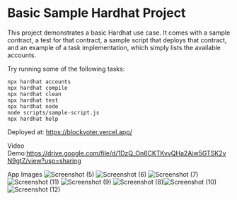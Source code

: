 # Basic Sample Hardhat Project

This project demonstrates a basic Hardhat use case. It comes with a sample contract, a test for that contract, a sample script that deploys that contract, and an example of a task implementation, which simply lists the available accounts.

Try running some of the following tasks:

```shell
npx hardhat accounts
npx hardhat compile
npx hardhat clean
npx hardhat test
npx hardhat node
node scripts/sample-script.js
npx hardhat help
```
Deployed at:
https://blockvoter.vercel.app/

Video Demo:https://drive.google.com/file/d/1DzQ_On6CKTKvvQHa2Aiw5GTSK2vN9gtZ/view?usp=sharing


App Images
![Screenshot (5)](https://user-images.githubusercontent.com/57187039/139571849-46f43550-85f1-4523-8c7a-c94d156c7596.png)
![Screenshot (6)](https://user-images.githubusercontent.com/57187039/139571854-c8a9d1e2-0122-4e35-b488-6f6adcbd6590.png)
![Screenshot (7)](https://user-images.githubusercontent.com/57187039/139571855-35b38dea-12e0-4756-a425-ea04bf526683.png)
![Screenshot (11)](https://user-images.githubusercontent.com/57187039/139571856-dc0dc756-f476-4f5a-8d43-6cb98b14af2a.png)
![Screenshot (9)](https://user-images.githubusercontent.com/57187039/139571897-21bf972a-a3d6-4989-91f5-54c11bd95c70.png)
![Screenshot (8)](https://user-images.githubusercontent.com/57187039/139571900-5c50846e-5492-4b9c-b9dc-2372dea6c9f0.png)![Screenshot (10)](https://user-images.githubusercontent.com/57187039/139572816-045bb51d-8edb-48f3-b25c-a646157f4eba.png)
![Screenshot (12)](https://user-images.githubusercontent.com/57187039/139572819-9d5bc633-7552-49a9-bb6a-46c58aace7f5.png)

